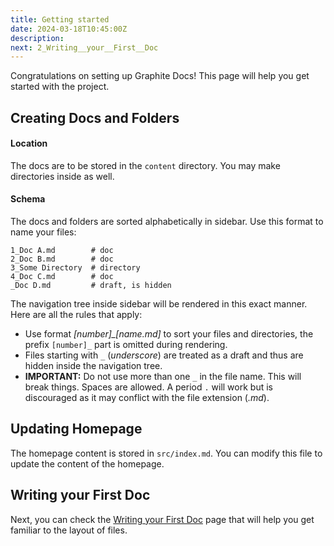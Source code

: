 ```yaml
---
title: Getting started
date: 2024-03-18T10:45:00Z
description:
next: 2_Writing__your__First__Doc
---
```


Congratulations on setting up Graphite Docs! This page will help you get started with the project.

## Creating Docs and Folders

#### Location

The docs are to be stored in the `content` directory. You may make directories inside as well.

#### Schema

The docs and folders are sorted alphabetically in sidebar. Use this format to name your files:

```text
1_Doc A.md        # doc
2_Doc B.md        # doc
3_Some Directory  # directory
4_Doc C.md        # doc
_Doc D.md         # draft, is hidden
```

The navigation tree inside sidebar will be rendered in this exact manner. Here are all the rules that apply:

-   Use format _[number]\_[name.md]_ to sort your files and directories, the prefix `[number]_` part is omitted during rendering.
-   Files starting with `_` (_underscore_) are treated as a draft and thus are hidden inside the navigation tree.
-   **IMPORTANT:** Do not use more than one `_` in the file name. This will break things. Spaces are allowed. A period `.` will work but is discouraged as it may conflict with the file extension (_.md_).

## Updating Homepage

The homepage content is stored in `src/index.md`. You can modify this file to update the content of the homepage.

## Writing your First Doc

Next, you can check the [Writing your First Doc](/2_Writing__your__First__Doc) page that will help you get familiar to the layout of files.
